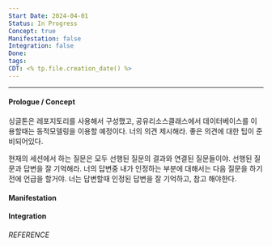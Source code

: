 ```yaml
---
Start Date: 2024-04-01
Status: In Progress
Concept: true
Manifestation: false
Integration: false
Done:
tags:
CDT: <% tp.file.creation_date() %>
---
```

---
#### Prologue / Concept
싱글톤은 레포지토리를 사용해서 구성했고, 공유리소스클래스에서 데이터베이스를 이용할때는 동적모델링을 이용할 예정이다. 너의 의견 제시해라. 좋은 의견에 대한 팁이 준비되어있다.

현재의 세션에서 하는 질문은 모두 선행된 질문의 결과와 연결된 질문들이야. 선행된 질문과 답변을 잘 기억해라. 너의 답변중 내가 인정하는 부분에 대해서는 다음 질문을 하기 전에 언급을 할거야. 너는 답변할때 인정된 답변을 잘 기억하고, 참고 해야한다.
#### Manifestation

#### Integration

###### REFERENCE

